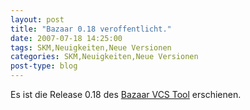 ```yaml
---
layout: post
title: "Bazaar 0.18 veroffentlicht."
date: 2007-07-18 14:25:00
tags: SKM,Neuigkeiten,Neue Versionen
categories: SKM,Neuigkeiten,Neue Versionen
post-type: blog
---
```

Es ist die Release 0.18 des <a href="http://bazaar-vcs.org/">Bazaar VCS Tool</a> erschienen. 